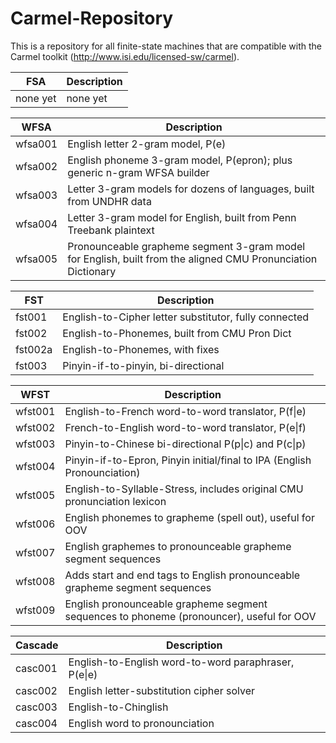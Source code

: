 Carmel-Repository
=================

This is a repository for all finite-state machines that are compatible with the Carmel toolkit (http://www.isi.edu/licensed-sw/carmel).

FSA | Description
------------- | -------------
none yet | none yet

WFSA | Description
------------- | -------------
wfsa001 | English letter 2-gram model, P(e)
wfsa002 | English phoneme 3-gram model, P(epron); plus generic n-gram WFSA builder
wfsa003 | Letter 3-gram models for dozens of languages, built from UNDHR data
wfsa004 | Letter 3-gram model for English, built from Penn Treebank plaintext
wfsa005 | Pronounceable grapheme segment 3-gram model for English, built from the aligned CMU Pronunciation Dictionary

FST | Description
------------- | -------------
fst001 | English-to-Cipher letter substitutor, fully connected
fst002 | English-to-Phonemes, built from CMU Pron Dict
fst002a | English-to-Phonemes, with fixes
fst003 | Pinyin-if-to-pinyin, bi-directional

WFST | Description
------------- | -------------
wfst001 | English-to-French word-to-word translator, P(f&#124;e)
wfst002 | French-to-English word-to-word translator, P(e&#124;f)
wfst003 | Pinyin-to-Chinese bi-directional P(p&#124;c) and P(c&#124;p)
wfst004 | Pinyin-if-to-Epron, Pinyin initial/final to IPA (English Pronounciation)
wfst005 | English-to-Syllable-Stress, includes original CMU pronunciation lexicon
wfst006 | English phonemes to grapheme (spell out), useful for OOV
wfst007 | English graphemes to pronounceable grapheme segment sequences
wfst008 | Adds start and end tags to English pronounceable grapheme segment sequences
wfst009 | English pronounceable grapheme segment sequences to phoneme (pronouncer), useful for OOV

Cascade | Description
------------- | -------------
casc001 | English-to-English word-to-word paraphraser, P(e&#124;e)
casc002 | English letter-substitution cipher solver
casc003 | English-to-Chinglish
casc004 | English word to pronounciation
